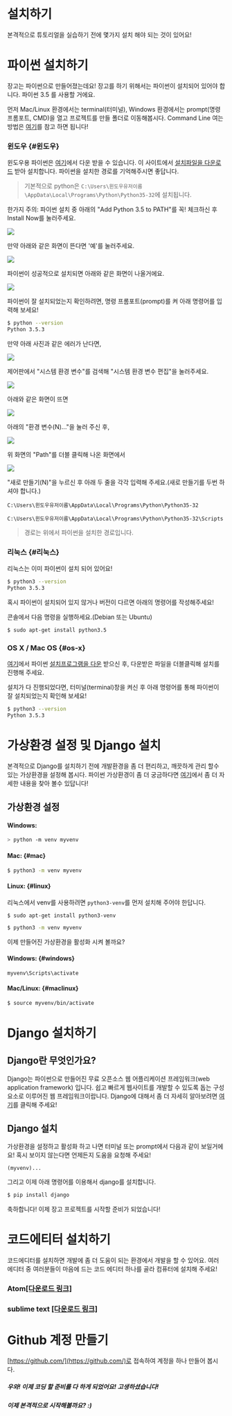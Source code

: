 # 설치하기

본격적으로 튜토리얼을 실습하기 전에 몇가지 설치 해야 되는 것이 있어요!

# 파이썬 설치하기

장고는 파이썬으로 만들어졌는데요! 장고를 하기 위해서는 파이썬이 설치되어 있어야 합니다. 파이썬 3.5 를 사용할 거에요.

먼저 Mac/Linux 환경에서는 terminal\(터미널\), Windows 환경에서는 prompt\(명령 프롬포트, CMD\)을 열고 프로젝트를 만들 폴더로 이동해봅시다. Command Line 여는 방법은 [여기](https://tutorial.djangogirls.org/ko/intro_to_command_line/#커맨드-라인-열기)를 참고 하면 됩니다!

### 윈도우 {#윈도우}

윈도우용 파이썬은 [여기](https://www.python.org/downloads/release/python-353/)에서 다운 받을 수 있습니다.  이 사이트에서 [설치파일을 다운로드](https://www.python.org/ftp/python/3.5.3/python-3.5.3.exe) 받아 설치합니다. 파이썬을 설치한 경로를 기억해주시면 좋답니다.

> 기본적으로 python은 `C:\Users\윈도우유저이름\AppData\Local\Programs\Python\Python35-32`에 설치됩니다.

한가지 주의: 파이썬 설치 중 아래의 "Add Python 3.5 to PATH"를 꼭! 체크하신 후 Install Now를 눌러주세요.

![](https://www.dropbox.com/s/oi3i8d7dxl7l6nm/%EC%8A%A4%ED%81%AC%EB%A6%B0%EC%83%B7%202017-02-23%2020.13.35.png?dl=1)


만약 아래와 같은 화면이 뜬다면 '예'를 눌러주세요.

![](https://www.dropbox.com/s/loxaxfk0wr7ka2f/%EC%8A%A4%ED%81%AC%EB%A6%B0%EC%83%B7%202017-02-23%2020.16.56.png?dl=1)

파이썬이 성공적으로 설치되면 아래와 같은 화면이 나올거에요.

![](https://www.dropbox.com/s/9miyxofq94ftjdy/%EC%8A%A4%ED%81%AC%EB%A6%B0%EC%83%B7%202017-02-23%2020.17.55.png?dl=1)

파이썬이 잘 설치되었는지 확인하려면, 명령 프롬포트(prompt)를 켜 아래 명령어를 입력해 보세요!

```bash
$ python --version
Python 3.5.3
```

만약 아래 사진과 같은 에러가 난다면,

![](https://www.dropbox.com/s/9cribp2hnpikipi/%EC%8A%A4%ED%81%AC%EB%A6%B0%EC%83%B7%202017-02-23%2020.24.00.png?dl=1)

제어판에서 "시스템 환경 변수"를 검색해 "시스템 환경 변수 편집"을 눌러주세요.

![](https://www.dropbox.com/s/iebgr1hspfa8bta/%EC%8A%A4%ED%81%AC%EB%A6%B0%EC%83%B7%202017-02-23%2020.28.28.png?dl=1)

아래와 같은 화면이 뜨면

![](https://www.dropbox.com/s/gcn6yvw9761ldpu/%EC%8A%A4%ED%81%AC%EB%A6%B0%EC%83%B7%202017-02-23%2020.28.59.png?dl=1)

아래의 "환경 변수(N)..."을 눌러 주신 후,

![](https://www.dropbox.com/s/aw422rg4m9wpj3f/%EC%8A%A4%ED%81%AC%EB%A6%B0%EC%83%B7%202017-02-23%2020.30.17.png?dl=1)

위 화면의 "Path"를 더블 클릭해 나온 화면에서

![](https://www.dropbox.com/s/745q16o9y5r6oae/%EC%8A%A4%ED%81%AC%EB%A6%B0%EC%83%B7%202017-02-23%2020.31.12.png?dl=1)

"새로 만들기(N)"을 누르신 후 아래 두 줄을 각각 입력해 주세요.(새로 만들기를 두번 하셔야 합니다.)

`C:\Users\윈도우유저이름\AppData\Local\Programs\Python\Python35-32`

`C:\Users\윈도우유저이름\AppData\Local\Programs\Python\Python35-32\Scripts`

> 경로는 위에서 파이썬을 설치한 경로입니다.


### 리눅스 {#리눅스}

리눅스는 이미 파이썬이 설치 되어 있어요!

```bash
$ python3 --version
Python 3.5.3
```

혹시 파이썬이 설치되어 있지 않거나 버전이 다르면 아래의 명령어를 작성해주세요!

콘솔에서 다음 명령을 실행하세요.\(Debian 또는 Ubuntu\)

```bash
$ sudo apt-get install python3.5
```

### OS X / Mac OS {#os-x}

[여기](https://www.python.org/downloads/release/python-353/)에서 파이썬 [설치프로그램을 다운](https://www.python.org/ftp/python/3.5.3/python-3.5.3-macosx10.6.pkg) 받으신 후, 다운받은 파일을 더블클릭해 설치를 진행해 주세요.

설치가 다 진행되었다면, 터미널(terminal)창을 켜신 후 아래 명령어를 통해 파이썬이 잘 설치되었는지 확인해 보세요!

```bash
$ python3 --version
Python 3.5.3
```

# 가상환경 설정 및 Django 설치

본격적으로 Django를 설치하기 전에 개발환경을 좀 더 편리하고, 깨끗하게 관리 할수 있는 가상환경을 설정해 봅시다. 파이썬 가상환경이 좀 더 궁금하다면 [여기](https://tutorial.djangogirls.org/ko/installation/#가상-환경)에서 좀 더 자세한 내용을 찾아 볼수 있답니다!

## 가상환경 설정

#### Windows:

```bash
> python -m venv myvenv
```

#### Mac: {#mac}

```bash
$ python3 -m venv myvenv
```

#### Linux: {#linux}

리눅스에서 venv를 사용하려면 `python3-venv`를 먼저 설치해 주어야 한답니다.

```bash
$ sudo apt-get install python3-venv
```

```bash
$ python3 -m venv myvenv
```

이제 만들어진 가상환경을 활성화 시켜 볼까요?

#### Windows: {#windows}

```
myvenv\Scripts\activate
```

#### Mac/Linux: {#maclinux}

```bash
$ source myvenv/bin/activate
```

# Django 설치하기

## Django란 무엇인가요?

Django는 파이썬으로 만들어진 무료 오픈소스 웹 어플리케이션 프레임워크\(web application framework\) 입니다. 쉽고 빠르게 웹사이트를 개발할 수 있도록 돕는 구성요소로 이루어진 웹 프레임워크이랍니다. Django에 대해서 좀 더 자세히 알아보려면 [여기](https://tutorial.djangogirls.org/ko/django/)를 클릭해 주세요!

## Django 설치

가상환경을 설정하고 활성화 하고 나면 터미널 또는 prompt에서 다음과 같이 보일거에요! 혹시 보이지 않는다면 언제든지 도움을 요청해 주세요!

```
(myvenv)...
```

그리고 이제 아래 명령어를 이용해서 django를 설치합니다.

```bash
$ pip install django
```

축하합니다! 이제 장고 프로젝트를 시작할 준비가 되었습니다!

# 코드에티터 설치하기

코드에디터를 설치하면 개발에 좀 더 도움이 되는 환경에서 개발을 할 수 있어요. 여러 에디터 중 여러분들이 마음에 드는 코드 에디터 하나를 골라 컴퓨터에 설치해 주세요!

### Atom[\[다운로드 링크\]](https://atom.io/)

### sublime text [\[다운로드 링크\]](https://www.sublimetext.com/3)

# Github 계정 만들기

[https://github.com/](https://github.com/)로 접속하여 계정을 하나 만들어 봅시다.

##### 우와! 이제 코딩 할 준비를 다 하게 되었어요! 고생하셨습니다!

##### 이제 본격적으로 시작해볼까요? :\)
